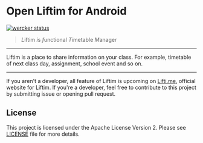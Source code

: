 # Open Liftim for Android

[![wercker status](https://app.wercker.com/status/c00052419a83c64f42b3e23fc22b9fdb/s/master "wercker status")](https://app.wercker.com/project/byKey/c00052419a83c64f42b3e23fc22b9fdb)

>
> *L*iftim *i*s *f*unctional *Ti*metable *M*anager
>

---

Liftim is a place to share information on your class. For example, timetable of
next class day, assignment, school event and so on.

---

If you aren't a developer, all feature of Liftim is upcoming
on [Lifti.me](https://lifti.me/), official website for Liftim.
If you're a developer, feel free to contribute to this project by submitting issue
or opening pull request.

## License

This project is licensed under the Apache License Version 2.
Please see [LICENSE](LICENSE) file for more details.
